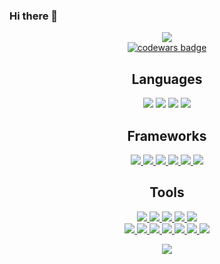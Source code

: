 ### Hi there 👋

<p align="center">
  <img src = "https://github-readme-stats.vercel.app/api?username=pvobrien&show_icons=true&theme=onedark"><br>
  <a target="_blank" href="https://www.codewars.com/users/PVOBrien"><img src="https://www.codewars.com/users/PVOBrien/badges/large" alt="codewars badge" /></a> <br>
</p>

<h2 align="center" id="Lang">Languages</h2>
<p align="center">
<!--   <a href = "https://github.com/daviddicken/data-structures-and-algorithms/blob/master/JavaReadMe.md"> -->
    <img src = "https://img.shields.io/badge/-Java-5382a1?style=flat&logo=java&logoColor=f8a520">
  </a>
<!--   <a href = "https://github.com/daviddicken/data-structures-and-algorithms/blob/master/c%2B%2B/README.md"> -->
<!--     <img src = "https://img.shields.io/badge/-C++-1572B6?style=flat&logo=c%2B%2B&logoColor=white"> -->
  </a>
<!--   <a href = "https://github.com/daviddicken/data-structures-and-algorithms/blob/master/c%2B%2B/README.md"> -->
<!--     <img src = "https://img.shields.io/badge/-CSharp-1572B6?style=flat&logo=Csharp&logoColor=white"> -->
  </a>
  <!-- <a href = "#Lang"><img src = "https://img.shields.io/badge/-Shell-ffffff?style=flat&logo=linux&logoColor=333333"></a> -->
<!--   <a href = "#Lang"><img src = "https://img.shields.io/badge/-Visual Basic-c7c6c3?style=flat&logo=visual%20studio&logoColor=0078d7"></a> -->
  <a href = "#Lang"><img src = "https://img.shields.io/badge/-JavaScript-323330?style=flat&logo=javascript&logoColor=f0db4f"></a>
  <a href = "#Lang"><img src = "https://img.shields.io/badge/-HTML5-E34F26?style=flat&logo=html5&logoColor=white"></a>
  <a href = "#Lang"><img src = "https://img.shields.io/badge/-CSS3-1572B6?style=flat&logo=css3&logoColor=white"></a>   
</p>

<h2 align="center">Frameworks</h2>
<p align="center">
  <a href="#Lang">
    <!--<img src="https://img.shields.io/badge/.NET Core-net%23563d7C.svg?style=flat&logo=dot-net&logoColor=white">-->
    <img src="https://img.shields.io/badge/jQuery%20-%230769AD.svg?style=flat&logo=jquery&logoColor=00c8ff">
    <img src="https://img.shields.io/badge/Bootstrap%20-%23563d7C.svg?style=flat&logo=bootstrap&logoColor=00c8ff">
    <img src="https://img.shields.io/badge/-Express.js-787878?style=flat">
    <img src="https://img.shields.io/badge/Spring-%6db33f.svg?style=flat&logo=Spring&logoColor=white">  
    <img src="http://img.shields.io/badge/-Amplify-000000?style=flat&logo=aws-amplify">
    <img src="http://img.shields.io/badge/-React-000000?style=flat&logo=react&color=5684FD">
  </a>
</p>

<h2 align="center">Tools</h2>
<p align="center">
  <a href="#Lang">
    <img src="http://img.shields.io/badge/-Github-000000?style=flat&logo=github&logoColor=FFFFFF">
    <img src="http://img.shields.io/badge/-VS%20Code-0078d7?style=flat&logo=visual%20studio%20code&logoColor=white">
    <img src="http://img.shields.io/badge/-IntelliJ-000000?style=flat&logo=jetbrains&logoColor=white"> 
    <img src="https://img.shields.io/badge/Android Studio-073042.svg?style=flat&logo=android&logoColor=3ddc84">
    <img src="https://img.shields.io/badge/-Node.js-3C873A?style=flat&logo=Node.js&logoColor=white">
    <br>
    <img src="http://img.shields.io/badge/-Heroku-430098?style=flat&logo=heroku&logoColor=white">
    <img src="https://img.shields.io/badge/AWS%20-232F3E.svg?style=flat&logo=amazon&logoColor=FEBD69">
    <img src="https://img.shields.io/badge/Firebase-232F3E.svg?style=flat&logo=firebase&logoColor=Ffa611">
    <img src="https://img.shields.io/badge/SQL-f29111?style=flat&logo=SQL&logoColor=00c8ff">
    <img src="https://img.shields.io/badge/GraphQL-000000?style=flat&logo=GraphQL&logoColor=e535ab">
    <img src="https://img.shields.io/badge/Postgres-585858.svg?style=flat&logo=postgresql&logoColor=00c8ff">
    <img src="https://img.shields.io/badge/Postman-ffffff.svg?style=flat&logo=postman&logoColor=EF5B25">
    <!-- <img src="https://img.shields.io/badge/Figma-848484.svg?style=flat&logo=figma&logoColor=00c8ff"> -->
  </a>
 </p>

 <p align="center">
  <img src="https://github-readme-stats.vercel.app/api/top-langs/?username=pvobrien&layout=compact)](https://github.com/anuraghazra/github-readme-stats&theme=onedark">
 </p> 
<!-- <p align="center"><img src="https://github-readme-streak-stats.herokuapp.com/?user=daviddicken&theme=onedark" alt="daviddicken" /></p> -->
<!-- <p align="center"> 
  <a href="https://github.com/ryo-ma/github-profile-trophy"><img src="https://github-profile-trophy.vercel.app/?username=daviddicken"alt="daviddicken"/></a> -->
</p>
<!-- <p align="center"><img src="https://komarev.com/ghpvc/?username=pvobrien&label=Profile%20views&color=0e75b6&style=flat" alt="daviddicken"/></p> -->

<!--
Leetcode path<a href="https://leetcode.com/daviddicken/"><img src="https://upload.wikimedia.org/wikipedia/commons/a/ab/LeetCode_logo_white_no_text.svg" alt="LeetCode" width="50" height="50"/></a>
HackerRank path <a href="https://www.hackerrank.com/davidfromseattle/hackos"><img src="https://upload.wikimedia.org/wikipedia/commons/6/65/HackerRank_logo.png" alt="HackerRank" width="70" height="70"/></a>
**PVOBrien/pvobrien** is a ✨ _special_ ✨ repository because its `README.md` (this file) appears on your GitHub profile.
Here are some ideas to get you started:
- 🔭 I’m currently working on ...
- 🌱 I’m currently learning ...
- 👯 I’m looking to collaborate on ...
- 🤔 I’m looking for help with ...
- 💬 Ask me about ...
- 📫 How to reach me: ...
- 😄 Pronouns: ...
- ⚡ Fun fact: ...
-->
